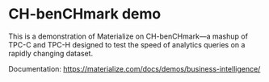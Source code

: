# CH-benCHmark demo

This is a demonstration of Materialize on CH-benCHmark—a mashup of TPC-C and TPC-H designed to test the speed of analytics queries on a rapidly changing dataset.

Documentation: https://materialize.com/docs/demos/business-intelligence/

